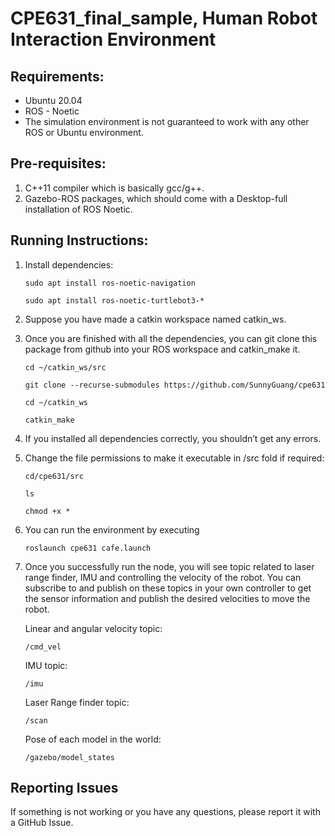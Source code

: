 # CPE631_final_sample, Human Robot Interaction Environment

## Requirements:
- Ubuntu 20.04
- ROS - Noetic
- The simulation environment is not guaranteed to work with any other ROS or Ubuntu environment.

## Pre-requisites:
1. C++11 compiler which is basically gcc/g++.
2. Gazebo-ROS packages, which should come with a Desktop-full installation of ROS Noetic.

## Running Instructions:
1. Install dependencies:

    `sudo apt install ros-noetic-navigation`

    `sudo apt install ros-noetic-turtlebot3-*`

2. Suppose you have made a catkin workspace named catkin_ws.
3. Once you are finished with all the dependencies, you can git clone this package from github into your ROS workspace and catkin_make it.

    `cd ~/catkin_ws/src`

    `git clone --recurse-submodules https://github.com/SunnyGuang/cpe631`

    `cd ~/catkin_ws`

    `catkin_make`
4. If you installed all dependencies correctly, you shouldn’t get any errors.
5. Change the file permissions to make it executable in /src fold if required:

    `cd/cpe631/src`

    `ls`

    `chmod +x *`
6. You can run the environment by executing

    `roslaunch cpe631 cafe.launch`
7. Once you successfully run the node, you will see topic related to laser range finder, IMU and controlling the velocity of the robot. You can subscribe to and publish on these topics in your own controller to get the sensor information and publish the desired velocities to move the robot.

    Linear and angular velocity topic: 

    `/cmd_vel`
    
    IMU topic:

    `/imu`

    Laser Range finder topic:

    `/scan`

    Pose of each model in the world:

    `/gazebo/model_states`

## Reporting Issues
If something is not working or you have any questions, please report it with a GitHub Issue.